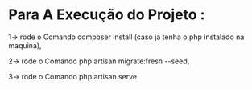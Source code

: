 # Para A Execução do Projeto :

1-> rode o Comando composer install (caso ja tenha o php instalado na maquina),

2-> rode o Comando php artisan migrate:fresh --seed,

3-> rode o Comando php artisan serve
